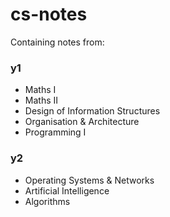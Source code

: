# cs-notes
Containing notes from:

### y1
- Maths I
- Maths II
- Design of Information Structures
- Organisation & Architecture
- Programming I

### y2
- Operating Systems & Networks
- Artificial Intelligence
- Algorithms





